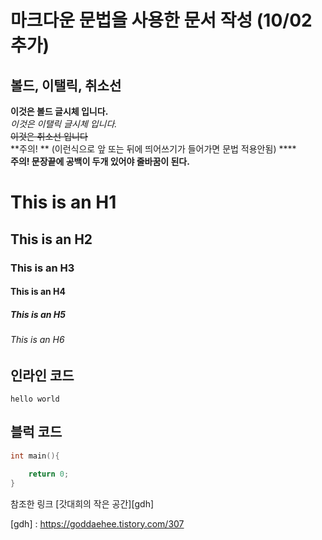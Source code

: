 마크다운 문법을 사용한 문서 작성 (10/02 추가)
===
볼드, 이탤릭, 취소선
---
**이것은 볼드 글시체 입니다.**  
*이것은 이탤릭 글시체 입니다.*  
~~이것은 취소선 입니다~~  
**주의! ** (이런식으로 앞 또는 뒤에 띄어쓰기가 들어가면 문법 적용안됨) ****  
**주의! 문장끝에 공백이 두개 있어야 줄바꿈이 된다.**
# This is an H1
## This is an H2
### This is an H3
#### This is an H4
##### This is an H5
###### This is an H6 
## 인라인 코드
``
hello world
``
## 블럭 코드
``` cpp
int main(){

    return 0;
}
```
참조한 링크
[갓대희의 작은 공간][gdh]

[gdh] : https://goddaehee.tistory.com/307
